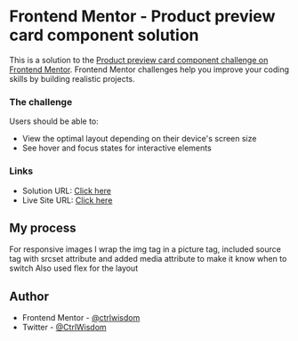 # Frontend Mentor - Product preview card component solution

This is a solution to the [Product preview card component challenge on Frontend Mentor](https://www.frontendmentor.io/challenges/product-preview-card-component-GO7UmttRfa). Frontend Mentor challenges help you improve your coding skills by building realistic projects. 

### The challenge

Users should be able to:

- View the optimal layout depending on their device's screen size
- See hover and focus states for interactive elements

### Links

- Solution URL: [Click here](https://github.com/ctrlwisdom/frontendmentor-newbie-challenge/tree/main/product-preview-card-component-main)
- Live Site URL: [Click here](https://ctrlwisdom.github.io/frontendmentor-newbie-challenge/product-preview-card-component-main/index.html)

## My process

For responsive images I wrap the img tag in a picture tag, included source tag with srcset attribute and added media attribute to make it know when to switch 
Also used flex for the layout

## Author

- Frontend Mentor - [@ctrlwisdom](https://www.frontendmentor.io/profile/ctrlwisdom)
- Twitter - [@CtrlWisdom](https://www.twitter.com/CtrlWisdom)
